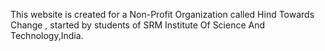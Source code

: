 This website is created for a Non-Profit Organization called Hind Towards Change , started by students of SRM Institute Of Science And Technology,India.
